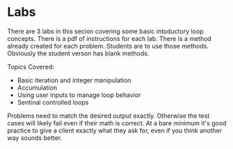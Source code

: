 # Labs

There are 3 labs in this secion covering some basic intoductory loop concepts.  There is a pdf of instructions for each lab.  There is a method already created for each problem.  Students are to use those methods.  Obviously the student verson has blank methods.

Topics Covered:
- Basic iteration and integer manipulation
- Accumulation
- Using user inputs to manage loop behavior
- Sentinal controlled loops

Problems need to match the desired output exactly.  Otherwise the test cases will likely fail even if their math is correct.  At a bare minimum it's good practice to give a client exactly what they ask for, even if you think another way sounds better.
